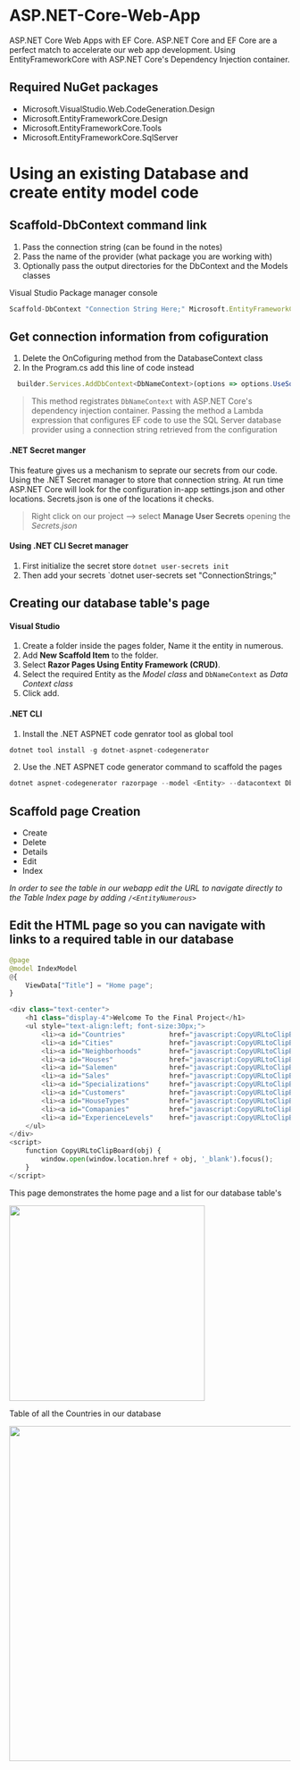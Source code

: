 # ASP.NET-Core-Web-App
ASP.NET Core Web Apps with EF Core. ASP.NET Core and EF Core are a perfect match to accelerate our web app development. Using EntityFrameworkCore with ASP.NET Core's Dependency Injection container.

## Required NuGet packages
- Microsoft.VisualStudio.Web.CodeGeneration.Design
- Microsoft.EntityFrameworkCore.Design
- Microsoft.EntityFrameworkCore.Tools
- Microsoft.EntityFrameworkCore.SqlServer

# Using an existing Database and create entity model code
## Scaffold-DbContext command link
  1. Pass the connection string (can be found in the notes)
  2. Pass the name of the provider (what package you are working with)
  3. Optionally pass the output directories for the DbContext and the Models classes
 
Visual Studio Package manager console
```Javascript
Scaffold-DbContext "Connection String Here;" Microsoft.EntityFrameworkCore.SqlServer -ContextDir Data -OutputDir Models/Generated -ContextNamespace <NamespaceName>.Data -Namespace <NamespaceName>.Models
```

## Get connection information from cofiguration
  1. Delete the OnCofiguring method from the DatabaseContext class
  2. In the Program.cs add this line of code instead
```Javascript
  builder.Services.AddDbContext<DbNameContext>(options => options.UseSqlServer(builder.Configuration.GetConnectionString("<dbName>")));
```
> This method registrates `DbNameContext` with ASP.NET Core's dependency injection container.
> Passing the method a Lambda expression that configures EF code to use the SQL Server database provider using a connection string retrieved from the configuration

#### .NET Secret manger
This feature gives us a mechanism to seprate our secrets from our code. Using the .NET Secret manager to store that connection string.
At run time ASP.NET Core will look for the configuration in-app settings.json and other locations. Secrets.json is one of the locations it checks.
>Right click on our project --> select **Manage User Secrets** opening the *Secrets.json*
#### Using .NET CLI Secret manager
  1. First initialize the secret store  `dotnet user-secrets init`
  2. Then add your secrets  `dotnet user-secrets set "ConnectionStrings;"
  
## Creating our database table's page
#### Visual Studio
  1. Create a folder inside the pages folder, Name it the entity in numerous.
  2. Add **New Scaffold Item** to the folder.
  3. Select **Razor Pages Using Entity Framework (CRUD)**.
  4. Select the required Entity as the *Model class* and `DbNameContext` as *Data Context class*
  5. Click add.

#### .NET CLI
  1. Install the .NET ASPNET code genrator tool as global tool 
  ```python
  dotnet tool install -g dotnet-aspnet-codegenerator
  ```
  2. Use the .NET ASPNET code generator command to scaffold the pages 
  ```python
 dotnet aspnet-codegenerator razorpage --model <Entity> --datacontext DbNameContext --relativeFolderPath Pages/<EntityNumerous> --ReferenceScriptLibraries
 ```
 
## Scaffold page Creation
  - Create
  - Delete
  - Details
  - Edit
  - Index
  
 *In order to see the table in our webapp edit the URL to navigate directly to the Table Index page by adding `/<EntityNumerous>`*

## Edit the HTML page so you can navigate with links to a required table in our database
```python
@page
@model IndexModel
@{
    ViewData["Title"] = "Home page";
}

<div class="text-center">
    <h1 class="display-4">Welcome To the Final Project</h1>
    <ul style="text-align:left; font-size:30px;">
        <li><a id="Countries"           href="javascript:CopyURLtoClipBoard('Countries')">Countries list</a></li>
        <li><a id="Cities"              href="javascript:CopyURLtoClipBoard('Cities')">Cities list</a></li>
        <li><a id="Neighborhoods"       href="javascript:CopyURLtoClipBoard('Neighborhoods')">Neighborhoods list</a></li>
        <li><a id="Houses"              href="javascript:CopyURLtoClipBoard('Houses')">Houses list</a></li>
        <li><a id="Salemen"             href="javascript:CopyURLtoClipBoard('Salemen')">Salemen list</a></li>
        <li><a id="Sales"               href="javascript:CopyURLtoClipBoard('Sales')">Sales list</a></li>
        <li><a id="Specializations"     href="javascript:CopyURLtoClipBoard('Specializations')">Specializations list</a></li>
        <li><a id="Customers"           href="javascript:CopyURLtoClipBoard('Customers')">Customers list</a></li>
        <li><a id="HouseTypes"          href="javascript:CopyURLtoClipBoard('HouseTypes')">House-Types list</a></li>
        <li><a id="Comapanies"          href="javascript:CopyURLtoClipBoard('Comapanies')">Comapanies list</a></li>
        <li><a id="ExperienceLevels"    href="javascript:CopyURLtoClipBoard('ExperienceLevels')">ExperienceLevels list</a></li>
    </ul>
</div>
<script>
    function CopyURLtoClipBoard(obj) { 
        window.open(window.location.href + obj, '_blank').focus();
    }
</script>
```
<div align="left">
<p3> This page demonstrates the home page and a list for our database table's</p3>
<p>
  <img height="350" src="https://user-images.githubusercontent.com/23366804/188271544-c92e1a93-cb0c-42f4-a203-6ec7dba4a5d3.png">
</p>
</div>
<div align="left">
<p3> Table of all the Countries in our database</p3>
<p>
  <img height="600" src="https://user-images.githubusercontent.com/23366804/188271599-00b27609-9935-4cb2-b332-b41b2fdec02d.png">
</p> </div>
